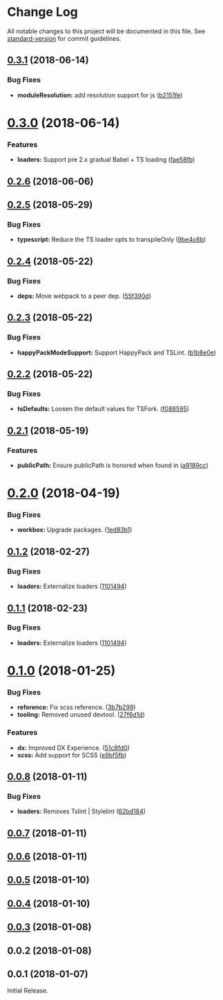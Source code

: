 # Change Log

All notable changes to this project will be documented in this file. See [standard-version](https://github.com/conventional-changelog/standard-version) for commit guidelines.

<a name="0.3.1"></a>
## [0.3.1](https://github.com/rhodee/ts-razzle-modificaions/compare/v0.3.0...v0.3.1) (2018-06-14)


### Bug Fixes

* **moduleResolution:** add resolution support for js ([b2151fe](https://github.com/rhodee/ts-razzle-modificaions/commit/b2151fe))



<a name="0.3.0"></a>
# [0.3.0](https://github.com/rhodee/ts-razzle-modificaions/compare/v0.2.6...v0.3.0) (2018-06-14)


### Features

* **loaders:** Support pre 2.x gradual Babel + TS loading ([fae58fb](https://github.com/rhodee/ts-razzle-modificaions/commit/fae58fb))



<a name="0.2.6"></a>
## [0.2.6](https://github.com/rhodee/ts-razzle-modificaions/compare/v0.2.5...v0.2.6) (2018-06-06)



<a name="0.2.5"></a>
## [0.2.5](https://github.com/rhodee/ts-razzle-modificaions/compare/v0.2.4...v0.2.5) (2018-05-29)


### Bug Fixes

* **typescript:** Reduce the TS loader opts to transpileOnly ([9be4c6b](https://github.com/rhodee/ts-razzle-modificaions/commit/9be4c6b))



<a name="0.2.4"></a>
## [0.2.4](https://github.com/rhodee/ts-razzle-modificaions/compare/v0.2.3...v0.2.4) (2018-05-22)


### Bug Fixes

* **deps:** Move webpack to a peer dep. ([55f390d](https://github.com/rhodee/ts-razzle-modificaions/commit/55f390d))



<a name="0.2.3"></a>
## [0.2.3](https://github.com/rhodee/ts-razzle-modificaions/compare/v0.2.2...v0.2.3) (2018-05-22)


### Bug Fixes

* **happyPackModeSupport:** Support HappyPack and TSLint. ([b1b8e0e](https://github.com/rhodee/ts-razzle-modificaions/commit/b1b8e0e))



<a name="0.2.2"></a>
## [0.2.2](https://github.com/rhodee/ts-razzle-modificaions/compare/v0.2.1...v0.2.2) (2018-05-22)


### Bug Fixes

* **tsDefaults:** Loosen the default values for TSFork. ([f088595](https://github.com/rhodee/ts-razzle-modificaions/commit/f088595))



<a name="0.2.1"></a>
## [0.2.1](https://github.com/rhodee/ts-razzle-modificaions/compare/v0.2.0...v0.2.1) (2018-05-19)


### Features

* **publicPath:** Ensure publicPath is honored when found in ([a9189cc](https://github.com/rhodee/ts-razzle-modificaions/commit/a9189cc))



<a name="0.2.0"></a>
# [0.2.0](https://github.com/rhodee/ts-razzle-modificaions/compare/v0.1.2...v0.2.0) (2018-04-19)


### Bug Fixes

* **workbox:** Upgrade packages. ([1ed83b1](https://github.com/rhodee/ts-razzle-modificaions/commit/1ed83b1))



<a name="0.1.2"></a>
## [0.1.2](https://github.com/rhodee/ts-razzle-modificaions/compare/v0.1.0...v0.1.2) (2018-02-27)


### Bug Fixes

* **loaders:** Externalize loaders ([1101494](https://github.com/rhodee/ts-razzle-modificaions/commit/1101494))



<a name="0.1.1"></a>
## [0.1.1](https://github.com/rhodee/ts-razzle-modificaions/compare/v0.1.0...v0.1.1) (2018-02-23)


### Bug Fixes

* **loaders:** Externalize loaders ([1101494](https://github.com/rhodee/ts-razzle-modificaions/commit/1101494))



<a name="0.1.0"></a>
# [0.1.0](https://github.com/rhodee/ts-razzle-modificaions/compare/v0.0.8...v0.1.0) (2018-01-25)


### Bug Fixes

* **reference:** Fix scss reference. ([3b7b299](https://github.com/rhodee/ts-razzle-modificaions/commit/3b7b299))
* **tooling:** Removed unused devtool. ([27f6d1d](https://github.com/rhodee/ts-razzle-modificaions/commit/27f6d1d))


### Features

* **dx:** Improved DX Experience. ([51c8fd0](https://github.com/rhodee/ts-razzle-modificaions/commit/51c8fd0))
* **scss:** Add support for SCSS ([e9bf5fb](https://github.com/rhodee/ts-razzle-modificaions/commit/e9bf5fb))



<a name="0.0.8"></a>
## [0.0.8](https://github.com/rhodee/ts-razzle-modificaions/compare/v0.0.7...v0.0.8) (2018-01-11)


### Bug Fixes

* **loaders:** Removes Tslint | Stylelint ([62bd184](https://github.com/rhodee/ts-razzle-modificaions/commit/62bd184))



<a name="0.0.7"></a>
## [0.0.7](https://github.com/rhodee/ts-razzle-modificaions/compare/v0.0.6...v0.0.7) (2018-01-11)



<a name="0.0.6"></a>
## [0.0.6](https://github.com/rhodee/ts-razzle-modificaions/compare/v0.0.5...v0.0.6) (2018-01-11)



<a name="0.0.5"></a>
## [0.0.5](https://github.com/rhodee/ts-razzle-modificaions/compare/v0.0.4...v0.0.5) (2018-01-10)



<a name="0.0.4"></a>
## [0.0.4](https://github.com/rhodee/ts-razzle-modificaions/compare/v0.0.3...v0.0.4) (2018-01-10)



<a name="0.0.3"></a>
## [0.0.3](https://github.com/rhodee/ts-razzle-modificaions/compare/v0.0.2...v0.0.3) (2018-01-08)



<a name="0.0.2"></a>
## 0.0.2 (2018-01-08)



<a name="0.0.1"></a>
## 0.0.1 (2018-01-07)

Initial Release.
